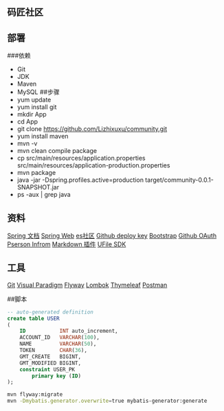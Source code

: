 ## 码匠社区
## 部署
###依赖
- Git
- JDK
- Maven
- MySQL
##步骤
- yum update
- yum install git
- mkdir App
- cd App
- git clone https://github.com/Lizhixuxu/community.git
- yum install maven
- mvn -v
- mvn clean compile package
- cp src/main/resources/application.properties src/main/resources/application-production.properties
- mvn package
- java -jar -Dspring.profiles.active=production target/community-0.0.1-SNAPSHOT.jar
- ps -aux | grep java

## 资料
[Spring 文档](https://spring.io/guides)
[Spring Web](https://spring.io/guides/gs/serving-web-content/)
[es社区](https://elasticsearch.cn/explore)
[Github deploy key](https://developer.github.com/v3/guides/managing-deploy-keys/#deploy-keys)
[Bootstrap](https://v3.bootcss.com/getting-started)
[Github OAuth](https://developer.github.com/apps/building-oauth-apps/creating-an-oauth-app/)
[Pserson Infrom](https://api.github.com/users/Lizhixuxu)
[Markdown 插件](http://editor.md.ipandao.com/)
[UFile SDK](https://github.com/ucloud/ufile-sdk-java)

## 工具
[Git](https://git-scm.com/download)
[Visual Paradigm](https://www.visual-paradigm.com)
[Flyway](https://flywaydb.org/getstarted/firststeps/maven)
[Lombok](https://www.projectlombok.org)
[Thymeleaf](https://www.thymeleaf.org/doc/tutorials/3.0/usingthymeleaf.html)
[Postman](http://chrome.google.com/webstore/detail/coohjcphdfgbiolnekdpbcijmhambjff)

##脚本
```sql
-- auto-generated definition
create table USER
(
    ID           INT auto_increment,
    ACCOUNT_ID   VARCHAR(100),
    NAME         VARCHAR(50),
    TOKEN        CHAR(36),
    GMT_CREATE   BIGINT,
    GMT_MODIFIED BIGINT,
    constraint USER_PK
        primary key (ID)
);
```
```bash
mvn flyway:migrate
mvn -Dmybatis.generator.overwrite=true mybatis-generator:generate
```